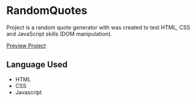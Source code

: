 # RandomQuotes
Project is a random quote generator with was created to test HTML, CSS and JavaScript skills (DOM manipulation).

[Preview Project](https://jonasann.github.io/RandomQ/)

## Language Used
- HTML
- CSS
- Javascript

